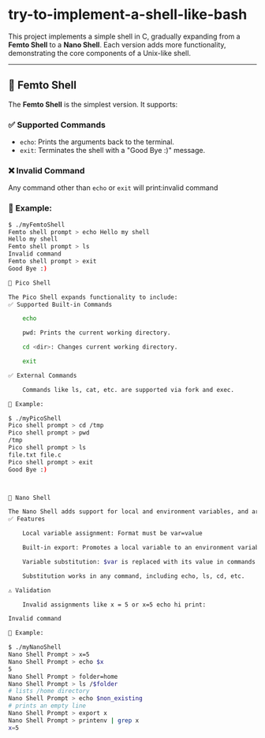 # try-to-implement-a-shell-like-bash


This project implements a simple shell in C, gradually expanding from a **Femto Shell** to a **Nano Shell**. Each version adds more functionality, demonstrating the core components of a Unix-like shell.

---

## 🐣 Femto Shell

The **Femto Shell** is the simplest version. It supports:

### ✅ Supported Commands
- `echo`: Prints the arguments back to the terminal.
- `exit`: Terminates the shell with a "Good Bye :)" message.

### ❌ Invalid Command
Any command other than `echo` or `exit` will print:invalid command

### 🧪 Example:
```bash
$ ./myFemtoShell
Femto shell prompt > echo Hello my shell
Hello my shell
Femto shell prompt > ls
Invalid command
Femto shell prompt > exit
Good Bye :)

🐥 Pico Shell

The Pico Shell expands functionality to include:
✅ Supported Built-in Commands

    echo

    pwd: Prints the current working directory.

    cd <dir>: Changes current working directory.

    exit

✅ External Commands

    Commands like ls, cat, etc. are supported via fork and exec.

🧪 Example:

$ ./myPicoShell
Pico shell prompt > cd /tmp
Pico shell prompt > pwd
/tmp
Pico shell prompt > ls
file.txt file.c
Pico shell prompt > exit
Good Bye :)



🧠 Nano Shell

The Nano Shell adds support for local and environment variables, and argument substitution:
✅ Features

    Local variable assignment: Format must be var=value

    Built-in export: Promotes a local variable to an environment variable

    Variable substitution: $var is replaced with its value in commands

    Substitution works in any command, including echo, ls, cd, etc.

⚠️ Validation

    Invalid assignments like x = 5 or x=5 echo hi print:

Invalid command

🧪 Example:

$ ./myNanoShell
Nano Shell Prompt > x=5
Nano Shell Prompt > echo $x
5
Nano Shell Prompt > folder=home
Nano Shell Prompt > ls /$folder
# lists /home directory
Nano Shell Prompt > echo $non_existing
# prints an empty line
Nano Shell Prompt > export x
Nano Shell Prompt > printenv | grep x
x=5


